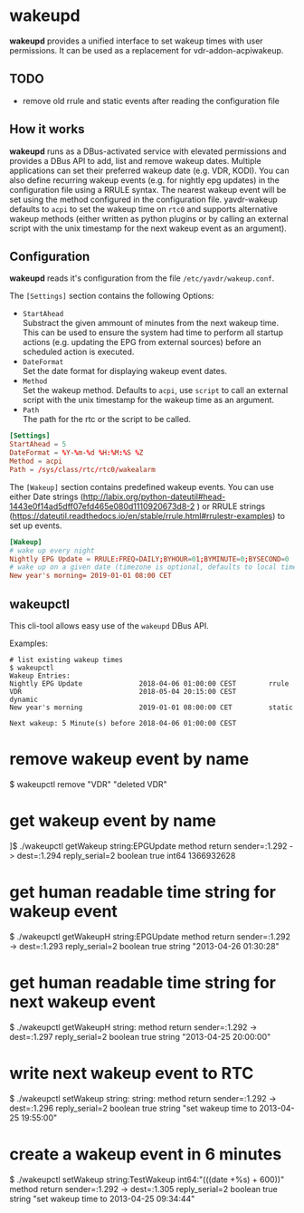wakeupd
========

**wakeupd** provides a unified interface to set wakeup times with user permissions.
It can be used as a replacement for vdr-addon-acpiwakeup.

TODO
-----
- remove old rrule and static events after reading the configuration file


How it works
-------------
**wakeupd** runs as a DBus-activated service with elevated permissions and provides a DBus API to add, list and remove wakeup dates.
Multiple applications can set their preferred wakeup date (e.g. VDR, KODI).
You can also define recurring wakeup events (e.g. for nightly epg updates) in the configuration file using a RRULE syntax.
The nearest wakeup event will be set using the method configured in the configuration file. yavdr-wakeup defaults to `acpi` to set the wakeup time on `rtc0` and supports alternative wakeup methods (either written as python plugins or by calling an external script with the unix timestamp for the next wakeup event as an argument).

Configuration
--------------
**wakeupd** reads it's configuration from the file `/etc/yavdr/wakeup.conf`.

The `[Settings]` section contains the following Options:

 - `StartAhead`  
 Substract the given ammount of minutes from the next wakeup time. This can be used to ensure the system had time to perform all startup actions (e.g. updating the EPG from external sources) before an scheduled action is executed.
 - `DateFormat`  
 Set the date format for displaying wakeup event dates.
 - `Method`  
 Set the wakeup method. Defaults to `acpi`, use `script` to call an external script with the unix timestamp for the wakeup time as an argument. 
 - `Path`  
 The path for the rtc or the script to be called.

``` conf
[Settings]
StartAhead = 5
DateFormat = %Y-%m-%d %H:%M:%S %Z
Method = acpi
Path = /sys/class/rtc/rtc0/wakealarm
```

The `[Wakeup]` section contains predefined wakeup events. You can use either Date strings (http://labix.org/python-dateutil#head-1443e0f14ad5dff07efd465e080d1110920673d8-2
) or RRULE strings (https://dateutil.readthedocs.io/en/stable/rrule.html#rrulestr-examples) to set up events.

``` conf
[Wakeup]
# wake up every night
Nightly EPG Update = RRULE:FREQ=DAILY;BYHOUR=01;BYMINUTE=0;BYSECOND=0
# wake up on a given date (timezone is optional, defaults to local time)
New year's morning= 2019-01-01 08:00 CET
```

wakeupctl
----------

This cli-tool allows easy use of the `wakeupd` DBus API.

Examples:
``` shell
# list existing wakeup times
$ wakeupctl
Wakeup Entries:
Nightly EPG Update            	2018-04-06 01:00:00 CEST      	rrule
VDR                           	2018-05-04 20:15:00 CEST      	dynamic
New year's morning            	2019-01-01 08:00:00 CET       	static

Next wakeup: 5 Minute(s) before 2018-04-06 01:00:00 CEST
```

# remove wakeup event by name
$ wakeupctl remove "VDR"
  "deleted VDR"

# get wakeup event by name
]$ ./wakeupctl getWakeup string:EPGUpdate
method return sender=:1.292 -> dest=:1.294 reply_serial=2
   boolean true
   int64 1366932628

# get human readable time string for wakeup event
$ ./wakeupctl getWakeupH string:EPGUpdate
method return sender=:1.292 -> dest=:1.293 reply_serial=2
   boolean true
   string "2013-04-26 01:30:28"

# get human readable time string for next wakeup event
$ ./wakeupctl getWakeupH string:
method return sender=:1.292 -> dest=:1.297 reply_serial=2
   boolean true
   string "2013-04-25 20:00:00"

# write next wakeup event to RTC
$ ./wakeupctl setWakeup string: string:
method return sender=:1.292 -> dest=:1.296 reply_serial=2
   boolean true
   string "set wakeup time to 2013-04-25 19:55:00"

# create a wakeup event in 6 minutes
$ ./wakeupctl setWakeup string:TestWakeup int64:"$(($(date +%s) + 600))"
method return sender=:1.292 -> dest=:1.305 reply_serial=2
   boolean true
   string "set wakeup time to 2013-04-25 09:34:44"
```
